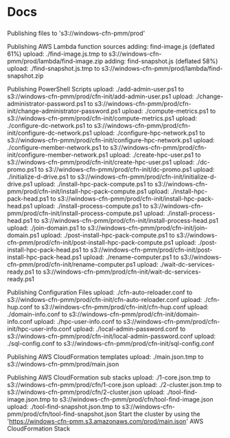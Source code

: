 # Docs

#####
Publishing files to 's3://windows-cfn-pmm/prod'

Publishing AWS Lambda function sources
  adding: find-image.js (deflated 61%)
upload: ./find-image.js.tmp to s3://windows-cfn-pmm/prod/lambda/find-image.zip
  adding: find-snapshot.js (deflated 58%)
upload: ./find-snapshot.js.tmp to s3://windows-cfn-pmm/prod/lambda/find-snapshot.zip

Publishing PowerShell Scripts
upload: ./add-admin-user.ps1 to s3://windows-cfn-pmm/prod/cfn-init/add-admin-user.ps1
upload: ./change-administrator-password.ps1 to s3://windows-cfn-pmm/prod/cfn-init/change-administrator-password.ps1
upload: ./compute-metrics.ps1 to s3://windows-cfn-pmm/prod/cfn-init/compute-metrics.ps1
upload: ./configure-dc-network.ps1 to s3://windows-cfn-pmm/prod/cfn-init/configure-dc-network.ps1
upload: ./configure-hpc-network.ps1 to s3://windows-cfn-pmm/prod/cfn-init/configure-hpc-network.ps1
upload: ./configure-member-network.ps1 to s3://windows-cfn-pmm/prod/cfn-init/configure-member-network.ps1
upload: ./create-hpc-user.ps1 to s3://windows-cfn-pmm/prod/cfn-init/create-hpc-user.ps1
upload: ./dc-promo.ps1 to s3://windows-cfn-pmm/prod/cfn-init/dc-promo.ps1
upload: ./initialize-d-drive.ps1 to s3://windows-cfn-pmm/prod/cfn-init/initialize-d-drive.ps1
upload: ./install-hpc-pack-compute.ps1 to s3://windows-cfn-pmm/prod/cfn-init/install-hpc-pack-compute.ps1
upload: ./install-hpc-pack-head.ps1 to s3://windows-cfn-pmm/prod/cfn-init/install-hpc-pack-head.ps1
upload: ./install-process-compute.ps1 to s3://windows-cfn-pmm/prod/cfn-init/install-process-compute.ps1
upload: ./install-process-head.ps1 to s3://windows-cfn-pmm/prod/cfn-init/install-process-head.ps1
upload: ./join-domain.ps1 to s3://windows-cfn-pmm/prod/cfn-init/join-domain.ps1
upload: ./post-install-hpc-pack-compute.ps1 to s3://windows-cfn-pmm/prod/cfn-init/post-install-hpc-pack-compute.ps1
upload: ./post-install-hpc-pack-head.ps1 to s3://windows-cfn-pmm/prod/cfn-init/post-install-hpc-pack-head.ps1
upload: ./rename-computer.ps1 to s3://windows-cfn-pmm/prod/cfn-init/rename-computer.ps1
upload: ./wait-dc-services-ready.ps1 to s3://windows-cfn-pmm/prod/cfn-init/wait-dc-services-ready.ps1

Publishing Configuration Files
upload: ./cfn-auto-reloader.conf to s3://windows-cfn-pmm/prod/cfn-init/cfn-auto-reloader.conf
upload: ./cfn-hup.conf to s3://windows-cfn-pmm/prod/cfn-init/cfn-hup.conf
upload: ./domain-info.conf to s3://windows-cfn-pmm/prod/cfn-init/domain-info.conf
upload: ./hpc-user-info.conf to s3://windows-cfn-pmm/prod/cfn-init/hpc-user-info.conf
upload: ./local-admin-password.conf to s3://windows-cfn-pmm/prod/cfn-init/local-admin-password.conf
upload: ./sql-config.conf to s3://windows-cfn-pmm/prod/cfn-init/sql-config.conf

Publishing AWS CloudFormation templates
upload: ./main.json.tmp to s3://windows-cfn-pmm/prod/main.json

Publishing AWS CloudFormation sub stacks
upload: ./1-core.json.tmp to s3://windows-cfn-pmm/prod/cfn/1-core.json
upload: ./2-cluster.json.tmp to s3://windows-cfn-pmm/prod/cfn/2-cluster.json
upload: ./tool-find-image.json.tmp to s3://windows-cfn-pmm/prod/cfn/tool-find-image.json
upload: ./tool-find-snapshot.json.tmp to s3://windows-cfn-pmm/prod/cfn/tool-find-snapshot.json
Start the cluster by using the 'https://windows-cfn-pmm.s3.amazonaws.com/prod/main.json' AWS CloudFormation Stack
